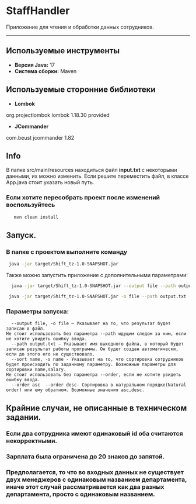 # StaffHandler

Приложение для чтения и обработки данных сотрудников.

---

##  Используемые инструменты
- **Версия Java:** 17
- **Система сборки:** Maven

##  Используемые сторонние библиотеки
- **Lombok**
<dependency>
            <groupId>org.projectlombok</groupId>
            <artifactId>lombok</artifactId>
            <version>1.18.30</version>
            <scope>provided</scope>
        </dependency>

  - **JCommander**
 
<dependency>
            <groupId>com.beust</groupId>
            <artifactId>jcommander</artifactId>
            <version>1.82</version>
        </dependency>

## Info
  В папке src/main/resources находиться файл **input.txt** c некоторыми данными, их можно изменить. Если решите переместить файл, в классе App.java стоит указать новый путь.
  
### Если хотите пересобрать проект после изменений воспользуйтесь
 ```sh
    mvn clean install
   ```
## Запуск.

### В папке с проектом выполните команду

   ```sh
    java -jar target/Shift_tz-1.0-SNAPSHOT.jar
   ```
Также можно запустить приложение с дополнительными параметрами:

  ```sh
    java -jar target/Shift_tz-1.0-SNAPSHOT.jar --output file --path output.txt --sort name --order desc
   ```

   ```sh
    java -jar target/Shift_tz-1.0-SNAPSHOT.jar -o file --path output.txt -s name --order desc
   ```
### Параметры запуска:
  ``` 
    --output file, -o file – Указывает на то, что результат будет записан в файл.
 Не стоит использовать без параметра --path идущим следом за ним, если не хотите увидеть ошибку ввода.
    --path output.txt – Указывает имя выходного файла, в который будет записан результат работы программы. Он будет создан автоматически, если до этого его не существовало.
    --sort name, -s name - Указывает на то, что сортировка сотрудников будет происходить по заданному параметру. Возможные параметры для сортировки name,salary.
Не стоит использовать без параметра --order, если не хотите увидеть ошибку ввода.
    --order asc  --order desc- Cортировка в натуральном порядке(Natural order) или ему обратном. Возможные значения asc,desc.
   ```

## Крайние случаи, не описанные в техническом задании.

### Если два сотрудника имеют одинаковый id оба считаются некорректными.
### Зарплата была ограничена до 20 знаков до запятой.
### Предполагается, то что во входных данных не существует двух менеджеров с одинаковым названием департамента, иначе этот случай рассматривается как два разных департамента, просто с одинаковым названием.
